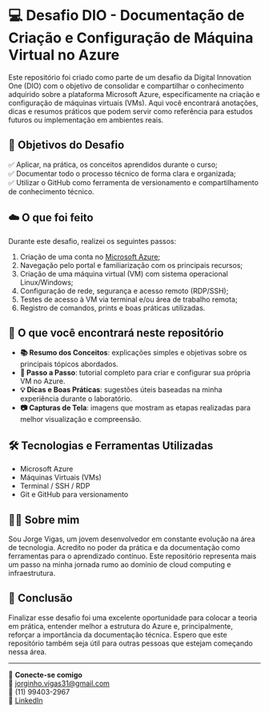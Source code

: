 # 💻 Desafio DIO - Documentação de Criação e Configuração de Máquina Virtual no Azure

Este repositório foi criado como parte de um desafio da Digital Innovation One (DIO) com o objetivo de consolidar e compartilhar o conhecimento adquirido sobre a plataforma Microsoft Azure, especificamente na criação e configuração de máquinas virtuais (VMs). Aqui você encontrará anotações, dicas e resumos práticos que podem servir como referência para estudos futuros ou implementação em ambientes reais.

## 🧠 Objetivos do Desafio

✅ Aplicar, na prática, os conceitos aprendidos durante o curso;  
✅ Documentar todo o processo técnico de forma clara e organizada;  
✅ Utilizar o GitHub como ferramenta de versionamento e compartilhamento de conhecimento técnico.

## ☁️ O que foi feito

Durante este desafio, realizei os seguintes passos:

1. Criação de uma conta no [Microsoft Azure](https://azure.microsoft.com/);
2. Navegação pelo portal e familiarização com os principais recursos;
3. Criação de uma máquina virtual (VM) com sistema operacional Linux/Windows;
4. Configuração de rede, segurança e acesso remoto (RDP/SSH);
5. Testes de acesso à VM via terminal e/ou área de trabalho remota;
6. Registro de comandos, prints e boas práticas utilizadas.

## 📝 O que você encontrará neste repositório

- **📚 Resumo dos Conceitos**: explicações simples e objetivas sobre os principais tópicos abordados.
- **🔧 Passo a Passo**: tutorial completo para criar e configurar sua própria VM no Azure.
- **💡 Dicas e Boas Práticas**: sugestões úteis baseadas na minha experiência durante o laboratório.
- **📷 Capturas de Tela**: imagens que mostram as etapas realizadas para melhor visualização e compreensão.

## 🛠️ Tecnologias e Ferramentas Utilizadas

- Microsoft Azure  
- Máquinas Virtuais (VMs)  
- Terminal / SSH / RDP  
- Git e GitHub para versionamento

## 🙋‍♂️ Sobre mim

Sou Jorge Vigas, um jovem desenvolvedor em constante evolução na área de tecnologia. Acredito no poder da prática e da documentação como ferramentas para o aprendizado contínuo. Este repositório representa mais um passo na minha jornada rumo ao domínio de cloud computing e infraestrutura.

## 📌 Conclusão

Finalizar esse desafio foi uma excelente oportunidade para colocar a teoria em prática, entender melhor a estrutura do Azure e, principalmente, reforçar a importância da documentação técnica. Espero que este repositório também seja útil para outras pessoas que estejam começando nessa área.

---

🔗 **Conecte-se comigo**  
📧 jorginho.vigas31@gmail.com  
📱 (11) 99403-2967  
💼 [LinkedIn](https://www.linkedin.com/in/jorgevigas/)

